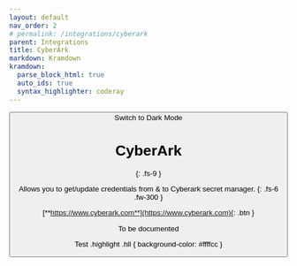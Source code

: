 ```yaml
---
layout: default
nav_order: 2
# permalink: /integrations/cyberark
parent: Integrations
title: CyberArk
markdown: Kramdown
kramdown:
  parse_block_html: true
  auto_ids: true
  syntax_highlighter: coderay
---
```


<button class="btn js-toggle-dark-mode">Switch to Dark Mode

<script>
const toggleDarkMode = document.querySelector('.js-toggle-dark-mode');

jtd.addEvent(toggleDarkMode, 'click', function(){
  if (jtd.getTheme() === 'dark') {
    jtd.setTheme('light');
    toggleDarkMode.textContent = 'Switch to Dark Mode';
  } else {
    jtd.setTheme('dark');
    toggleDarkMode.textContent = 'Switch to Light Mode';
  }
});
</script>

# CyberArk
{: .fs-9 }

Allows you to get/update credentials from & to Cyberark secret manager.
{: .fs-6 .fw-300 }

[**https://www.cyberark.com**](https://www.cyberark.com){: .btn }


To be documented

Test
.highlight .hll { background-color: #ffffcc }